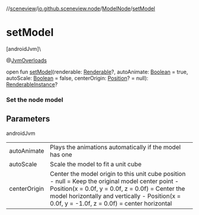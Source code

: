 //[sceneview](../../../index.md)/[io.github.sceneview.node](../index.md)/[ModelNode](index.md)/[setModel](set-model.md)

# setModel

[androidJvm]\

@[JvmOverloads](https://kotlinlang.org/api/latest/jvm/stdlib/kotlin.jvm/-jvm-overloads/index.html)

open fun [setModel](set-model.md)(renderable: [Renderable](../../com.google.ar.sceneform.rendering/-renderable/index.md)?, autoAnimate: [Boolean](https://kotlinlang.org/api/latest/jvm/stdlib/kotlin/-boolean/index.html) = true, autoScale: [Boolean](https://kotlinlang.org/api/latest/jvm/stdlib/kotlin/-boolean/index.html) = false, centerOrigin: [Position](../../io.github.sceneview.math/index.md#945960193%2FClasslikes%2F-1571379623)? = null): [RenderableInstance](../../com.google.ar.sceneform.rendering/-renderable-instance/index.md)?

###  Set the node model

## Parameters

androidJvm

| | |
|---|---|
| autoAnimate | Plays the animations automatically if the model has one |
| autoScale | Scale the model to fit a unit cube |
| centerOrigin | Center the model origin to this unit cube position<br>-     null = Keep the original model center point -     Position(x = 0.0f, y = 0.0f, z = 0.0f) = Center the model horizontally and vertically -     Position(x = 0.0f, y = -1.0f, z = 0.0f) = center horizontal | bottom aligned -     Position(x = -1.0f, y = 1.0f, z = 0.0f) = left | top aligned -     ... |
